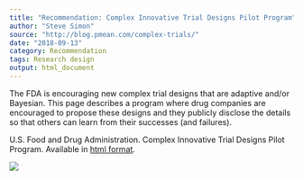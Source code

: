 ```yaml
---
title: "Recommendation: Complex Innovative Trial Designs Pilot Program"
author: "Steve Simon"
source: "http://blog.pmean.com/complex-trials/"
date: "2018-09-13"
category: Recommendation
tags: Research design
output: html_document
---
```


The FDA is encouraging new complex trial designs that are adaptive
and/or Bayesian. This page describes a program where drug companies are
encouraged to propose these designs and they publicly disclose the
details so that others can learn from their successes (and
failures).

<!---More--->

U.S. Food and Drug Administration. Complex Innovative Trial Designs
Pilot Program. Available in [html
format](https://www.fda.gov/Drugs/DevelopmentApprovalProcess/DevelopmentResources/ucm617212.htm).

![](../../web/images/complex-trials01.png)




